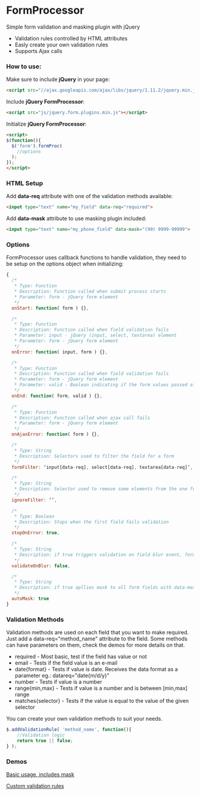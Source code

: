 # FormProcessor

 Simple form validation and masking plugin with jQuery
  - Validation rules controlled by HTML attributes
  - Easly create your own validation rules
  - Supports Ajax calls

### How to use:
Make sure to include **jQuery** in your page:

```html
<script src="//ajax.googleapis.com/ajax/libs/jquery/1.11.2/jquery.min.js"></script>
```
Include **jQuery FormProcessor**:

```html
<script src="js/jquery.form.plugins.min.js"></script>
```

Initialize **jQuery FormProcessor**:

```html
<script>
$(function(){
  $('form').formProc(
    //options
  );
});
</script>
```

### HTML Setup

Add **data-req** attribute with one of the validation methods available:

```html
<input type="text" name="my_field" data-req="required">
```

Add **data-mask** attribute to use masking plugin included:

```html
<input type="text" name="my_phone_field" data-mask="(99) 9999-99999">
```

### Options

FormProcessor uses callback functions to handle validation, they need to be setup on the options object when initializing:

```js
{
  /*
   * Type: Function
   * Description: Function called when submit process starts
   * Parameter: form - jQuery form element
   */
  onStart: function( form ) {},

  /*
   * Type: Function
   * Description: Function called when field validation fails
   * Parameter: input - jQuery (input, select, textarea) element
   * Parameter: form - jQuery form element
   */
  onError: function( input, form ) {},

  /*
   * Type: Function
   * Description: Function called when field validation fails
   * Parameter: form - jQuery form element
   * Parameter: valid - Boolean indicating if the form values passed all validation rules
   */
  onEnd: function( form, valid ) {},

  /*
   * Type: Function
   * Description: Function called when ajax call fails
   * Parameter: form - jQuery form element
   */
  onAjaxError: function( form ) {},

  /*
   * Type: String
   * Description: Selectors used to filter the field for a form
   */
  formFilter: ‘input[data-req], select[data-req], textarea[data-req]’,

  /*
   * Type: String
   * Description: Selector used to remove some elements from the one found by "formFilter"
   */
  ignoreFilter: ‘’,

  /*
   * Type: Boolean
   * Description: Stops when the first field fails validation
   */
  stopOnError: true,

  /*
   * Type: String
   * Description: if true triggers validation on field blur event, form submit keeps working
   */
  validateOnBlur: false,

  /*
   * Type: String
   * Description: if true apllies mask to all form fields with data-mask attribute on plugin inicialization
   */
  autoMask: true
}

```

### Validation Methods

Validation methods are used on each field that you want to make required. Just add a data-req="method_name" attribute to the field. Some methods can have parameters on them, check the demos for more details on that.

- required - Most basic, test if the field has value or not
- email - Tests if the field value is an e-mail
- date{format} - Tests if value is date. Receives the data format as a parameter eg.: datareq="date{m/d/y}"
- number - Tests if value is a number
- range{min,max} - Tests if value is a number and is between [min,max] range
- matches{selector} - Tests if the value is equal to the value of the given selector

You can create your own validation methods to suit your needs.

```js
$.addValidationRule( 'method_name', function(){
    //Validation logic
    return true || false;
} );
```

### Demos

[Basic usage, includes mask](http://codepen.io/ldupke/pen/dYGgZR)

[Custom validation rules](http://codepen.io/ldupke/pen/garpOx)
